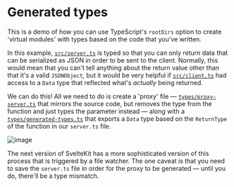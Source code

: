 # Generated types

This is a demo of how you can use TypeScript's `rootDirs` option to create 'virtual modules' with types based on the code that you've written.

In this example, [`src/server.ts`](src/server.ts) is typed so that you can only return data that can be serialized as JSON in order to be sent to the client. Normally, this would mean that you can't tell anything about the return value other than that it's a valid `JSONObject`, but it would be very helpful if [`src/client.ts`](src/client.ts) had access to a `Data` type that reflected what's _actually_ being returned.

We can do this! All we need to do is create a 'proxy' file — [`types/proxy-server.ts`](types/proxy-server.ts) that mirrors the source code, but removes the type from the function and just types the parameter instead — along with a [`types/generated-types.ts`](types/generated-types.ts) that exports a `Data` type based on the `ReturnType` of the function in our `server.ts` file.

![image](https://user-images.githubusercontent.com/1162160/182658089-9def4bea-053b-406a-b017-0c8bca4c125f.png)

The next version of SvelteKit has a more sophisticated version of this process that is triggered by a file watcher. The one caveat is that you need to save the `server.ts` file in order for the proxy to be generated — until you do, there'll be a type mismatch.